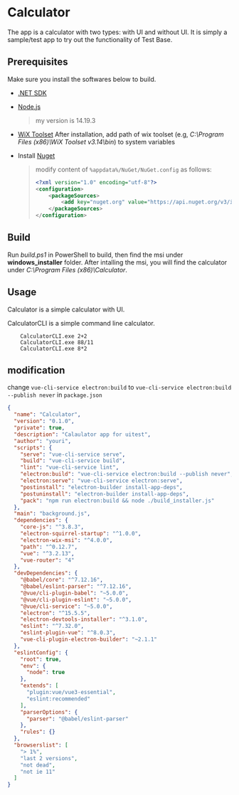 # Calculator
The app is a calculator with two types: with UI and without UI. It is simply a sample/test app to try out the functionality of Test Base.

## Prerequisites
Make sure you install the softwares below to build.
- [.NET SDK](https://dotnet.microsoft.com/download)

- [Node.js](https://nodejs.org/en/)

  > my version is 14.19.3

- [WiX Toolset](https://github.com/wixtoolset/wix3/releases)
  After installation, add path of wix toolset (e.g, _C:\Program Files (x86)\WiX Toolset v3.14\bin_) to system variables

- Install [Nuget](https://www.nuget.org/downloads)

  > modify content of `%appdata%/NuGet/NuGet.config` as follows:
  >
  > ```xml
  > <?xml version="1.0" encoding="utf-8"?>
  > <configuration>
  >     <packageSources>
  >         <add key="nuget.org" value="https://api.nuget.org/v3/index.json" protocolVersion="3" />
  >     </packageSources>
  > </configuration>
  > ```

## Build
Run _build.ps1_ in PowerShell to build, then find the msi under **windows_installer** folder.
After intalling the msi, you will find the calculator under _C:\Program Files (x86)\Calculator_.

## Usage
Calculator is a simple calculator with UI.

CalculatorCLI is a simple command line calculator.
```
    CalculatorCLI.exe 2+2
    CalculatorCLI.exe 88/11
    CalculatorCLI.exe 8*2
```

## modification

change `vue-cli-service electron:build` to `vue-cli-service electron:build --publish never` in `package.json`

```json
{
  "name": "Calculator",
  "version": "0.1.0",
  "private": true,
  "description": "Calaulator app for uitest",
  "author": "youri",
  "scripts": {
    "serve": "vue-cli-service serve",
    "build": "vue-cli-service build",
    "lint": "vue-cli-service lint",
    "electron:build": "vue-cli-service electron:build --publish never",
    "electron:serve": "vue-cli-service electron:serve",
    "postinstall": "electron-builder install-app-deps",
    "postuninstall": "electron-builder install-app-deps",
    "pack": "npm run electron:build && node ./build_installer.js"
  },
  "main": "background.js",
  "dependencies": {
    "core-js": "^3.8.3",
    "electron-squirrel-startup": "^1.0.0",
    "electron-wix-msi": "^4.0.0",
    "path": "^0.12.7",
    "vue": "^3.2.13",
    "vue-router": "4"
  },
  "devDependencies": {
    "@babel/core": "^7.12.16",
    "@babel/eslint-parser": "^7.12.16",
    "@vue/cli-plugin-babel": "~5.0.0",
    "@vue/cli-plugin-eslint": "~5.0.0",
    "@vue/cli-service": "~5.0.0",
    "electron": "^15.5.5",
    "electron-devtools-installer": "^3.1.0",
    "eslint": "^7.32.0",
    "eslint-plugin-vue": "^8.0.3",
    "vue-cli-plugin-electron-builder": "~2.1.1"
  },
  "eslintConfig": {
    "root": true,
    "env": {
      "node": true
    },
    "extends": [
      "plugin:vue/vue3-essential",
      "eslint:recommended"
    ],
    "parserOptions": {
      "parser": "@babel/eslint-parser"
    },
    "rules": {}
  },
  "browserslist": [
    "> 1%",
    "last 2 versions",
    "not dead",
    "not ie 11"
  ]
}

```

